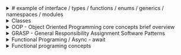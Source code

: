 <details><summary> # example of interface / types / functions / enums / generics / namespaces / modules</summary>
<p> 


## interface
```
interface SomePerson {
    name: string;
    age: number;
    greet(phrase: string): void;
}

let user1: SomePerson;

user1 = {
    name: 'Max',
    age: 30,
    greet(phrase: string) {
        phrase = phrase + ' ' + this.name;
    }
};

```
## type
```
type AddFn = (a: number, b: number) => number;  // type alias for function type (function signature)  
let add: AddFn;                                  
add = (n1: number, n2: number) => {
    return n1 + n2;
};
```

## simple types 
```
let name2: string = 'Max';
let age: number = 30;
let hasHobbies: boolean = true;
```
## array types
```
let hobbies: string[] = ['Sports', 'Cooking'];
let hobbies2: any[] = ['Sports', 1, true];
```
## tuples
```
let address: [string, number] = ['Superstreet', 99];
```
## enums
```
enum Color {
    Gray,   // 0
    Green,  // 1
    Blue    // 2
}

let myColor: Color = Color.Green;
console.log(myColor);   // 1
```
</p>
</details>

<details><summary> Classes </summary>
<p> 

# classes
```
class Person {
    name: string;  // public
    private type: string;   // private 
    protected TheAge: number = 30; // protected

    constructor(name: string, public username: string) { // public username: string is a shortcut for this.username = username; 
        this.name = name;
    }

    printAge() {
        console.log(this.TheAge);
        this.setType('Old Guy'); // can access private method
    }

    private setType(type: string) {
        this.type = type;
        console.log(this.type);
    }
}

const person = new Person('Max', 'max');
console.log(person.name, person.username);
```
## inheritance 
```
class Max extends Person {
    // name = 'Max'; // override name property
    constructor(username: string) {
        super('Max', username);
        this.TheAge = 31;
    }
}

const max = new Max('max');
console.log(max);
```
## getters & setters
```
class Plant {
    private _species: string = 'Default';

    get species() {
        return this._species;
    }

    set species(value: string) {
        if (value.length > 3) {
            this._species = value;
        } else {
            this._species = 'Default';
        }
    }
}

let plant = new Plant();
console.log(plant.species);

plant.species = 'AB';
console.log(plant.species);

plant.species = 'Green Plant';
console.log(plant.species);
```
## static properties & methods
 static properties & methods are attached to the class itself, not to the instances of the class
```
class Helpers {
    static PI: number = 3.14;       
    static calcCircumference(diameter: number): number {
        return this.PI * diameter;
    }
}

console.log(2 * Helpers.PI);
console.log(Helpers.calcCircumference(8));

```
## abstract classes
 abstract classes are base classes from which other classes may be derived. They may not be instantiated directly.
 abstract classes may contain implementation details for its members. The abstract keyword is used to define abstract classes as well as abstract methods within an abstract class.
```
abstract class Project {
    projectName: string = 'Default';
    budget: number = 1000;

    abstract changeName(name: string): void;

    calcBudget() {
        return this.budget * 2;
    }
}

class ITProject extends Project {
    changeName(name: string): void {
        this.projectName = name;
    }
}

let newProject = new ITProject();
console.log(newProject);
newProject.changeName('Super IT Project');
console.log(newProject);
```
## private constructors
 private constructors are used to prevent the class from being instantiated
```
class OnlyOne {
    private static instance: OnlyOne;

    private constructor(public name: string) {}

    static getInstance() {
        if (!OnlyOne.instance) {
            OnlyOne.instance = new OnlyOne('The Only One');
        }
        return OnlyOne.instance;
    }
}

// let wrong = new OnlyOne('The Only One'); // error
let right = OnlyOne.getInstance();
console.log(right.name);
// right.name = 'Something else'; // error
```
## namespaces
 namespaces are used to organize code into logical groups and to provide a way to handle name collisions
```
namespace MyMath {
    const PI = 3.14;

    export function calcCircumference(diameter: number) {
        return diameter * PI;
    }

    export function calcRectangle(width: number, length: number) {
        return width * length;
    }
}

console.log(MyMath.calcCircumference(8));
console.log(MyMath.calcRectangle(8, 20));
```
## modules -
 modules are used to organize code into logical groups and to provide a way to handle name collisions
 modules are executed within their own scope, not in the global scope; this means that variables, functions, classes, etc. declared in a module are not visible outside the module unless they are explicitly exported using one of the export forms.  
```
// module.ts
export class SomeClass {
    public someProperty: string = 'someProperty';
}

// app.ts
 import { SomeClass } from './module';

 let someClass = new SomeClass();
 console.log(someClass.someProperty);
```
## decorators -

 decorators are functions that can be attached to classes, methods, accessors, properties, or parameters. Decorators use the form @expression, where expression must evaluate to a function that will be called at runtime with information about the decorated declaration.
 decorators are a stage 2 proposal for JavaScript and are available as an experimental feature of TypeScript.
 decorators are a TypeScript feature that allow you to add both annotations and a meta-programming syntax for class declarations and members. Decorators are a stage 2 proposal for JavaScript and are available as an experimental feature of TypeScript.
 ```
let logged = function(target: any, propertyName: string | Symbol) {
    console.log(target);
    console.log(propertyName);
}

class Person {
    @logged
    name: string;

    constructor() {
        console.log('Hi!');
    }
}
```
## factory
```
function logging(value: boolean) {
    return value ? logged : null;
}

class Car {
    
        @logging(true)
        name: string;
    
        constructor() {}
    }
```
## advanced
```
function printable(constructorFn: Function) {
    constructorFn.prototype.print = function() {
        console.log(this);
    }
}

@printable
class Plant {
    name = 'Green Plant';
}

const plant = new Plant();
(<any>plant).print();
```
## method decorator
 a method decorator is declared just before a method declaration. The method decorator is applied to the Property Descriptor for the method, and can be used to observe, modify, or replace a method definition.
 a method decorator cannot be used in a declaration file, or in any other ambient context (such as in the body of an ambient function expression).
 a method decorator is applied when the class containing the decorated method is declared. The decorator is called as a function at runtime, with the following three arguments:
 1. For a static member, the constructor function of the class. For an instance member, the prototype of the class.
 2. The name of the member.
 3. The Property Descriptor for the member.
```
function editable(value: boolean) {
    return function(target: any, propName: string, descriptor: PropertyDescriptor) {
        descriptor.writable = value;
    }
}

function overwritable(value: boolean) {
    return function(target: any, propName: string): any {
        const newDescriptor: PropertyDescriptor = {
            writable: value
        };
        return newDescriptor;
    }
}

class Project {
    @overwritable(false)
    projectName: string;

    constructor(name: string) {
        this.projectName = name;
    }

    @editable(false)
    calcBudget() {
        console.log(1000);
    }
}

const project = new Project('Super Project');
project.calcBudget();
project.calcBudget = function() {
    console.log(2000);
}
project.calcBudget();
```
## parameter decorator
 a parameter decorator is declared just before a parameter declaration. A parameter decorator is applied to the constructor function of the class for a static member, or the prototype of the class for an instance member.
 a parameter decorator cannot be used in a declaration file, or in any other ambient context (such as in the body of an ambient function expression).
```
function printInfo(target: any, methodName: string, paramIndex: number) {
    console.log('Target: ', target);
    console.log('methodName: ', methodName);
    console.log('paramIndex: ', paramIndex);
}

class Course {
    name: string;

    constructor(name: string) {
        this.name = name;
    }

    printStudentNumbers(mode: string, @printInfo printAll: boolean) {
        if (printAll) {
            console.log(10000);
        } else {
            console.log(2000);
        }
    }
}

const course = new Course('Super Course');
course.printStudentNumbers('anything', true);
```
</p>
</details>

<details><summary>  OOP - Object Oriented Programming core concepts brief overview</summary>
<p>


## Inheritance -
 is a mechanism in which one object acquires all the properties and behaviors of a parent object. It is an important part of object-oriented programming (OOP) in which one class acquires the properties (methods and fields) of another. With the use of inheritance the information is made manageable in a hierarchical order.
## encapsulation ( get / set) -
 is the mechanism of wrapping the data (variables) and code acting on the data (methods) together as a single unit. In encapsulation, the variables of a class will be hidden from other classes, and can be accessed only through the methods of their current class. Therefore, it is also known as data hiding.
```

class Person {
    private name: string;
    private type: string;
    private age: number = 27;

    constructor(name: string, public username: string) {
        this.name = name;
    }

    printAge() {
        console.log(this.age);
        this.setType("Old Guy");
    }

    private setType(type: string) {
        this.type = type;
        console.log(this.type);
    }
}
```
## PolyMorphism -
 is the ability of a variable, function, or object to take on many forms. The most common use of polymorphism in OOP occurs when a parent class reference is used to refer to a child class object.
 Polymorphism reffering to interfaces and abstract classes - is a design principle that allows a class to be defined by its behavior and not by its attributes. Polymorphism is achieved by using abstract classes and interfaces.
 Polymorphism reffering to inheritance - is a design principle that allows a class to be defined by its behavior and not by its attributes. Polymorphism is achieved by using inheritance.
```
class Car {
    protected name: string;

    constructor(name: string) {
        this.name = name;
    }

    printName() {
        console.log(this.name);
    }
}
```
## Abstraction -
 is the process of hiding the implementation details from the user, only the functionality will be provided to the user. In other words, the user will have the information on what the object does instead of how it does it.
```

class Car {
    protected name: string;

    constructor(name: string) {
        this.name = name;
    }

    printName() {
        console.log(this.name);
    }
}
```
# Interfaces -

 An interface is a syntactical contract that an entity should conform to. An interface defines the syntax that any entity must adhere to. Interfaces are used to achieve abstraction and also to support the concept of loose coupling in software design.
 Interfaces are similar to abstract classes. Both define abstract members that are implemented in derived classes. However, interfaces define only abstract members, whereas abstract classes can define both abstract and non-abstract members. In addition, interfaces cannot contain implementation for their members, whereas abstract classes can. Members of an interface are public by default.
```

interface NamedPerson {
    firstName: string;
    age?: number;
    [propName: string]: any;
    greet(lastName: string): void;
}

function greet(person: NamedPerson) {
    console.log("Hello, " + person.firstName);
}

function changeName(person: NamedPerson) {
    person.firstName = "Anna";
}

const person: NamedPerson = {
    firstName: "Max",
    hobbies: ["Cooking", "Sports"],
    greet(lastName: string) {
        console.log("Hi, I am " + this.firstName + " " + lastName);
    }

}

greet(person);
```
</p>
</details>

<details><summary> 
 GRASP - General Responsibility Assignment Software Patterns</summary>
<p>

 GRASP oop concepts:
        -G -  Generalization 
        -R -  Reusability
        -A -  Abstraction
        -S -  Specialization
        -P -  Polymorphism
## Creator -
 is a class that creates other objects. It is responsible for knowing which classes need to be instantiated. It is also responsible for knowing how the instances of these classes will be created and used.
```

class Person {
    private name: string;
    private age: number;

    constructor(name: string, age: number) {
        this.name = name;
        this.age = age;
    }
}

class PersonFactory {
    static createPerson(name: string, age: number) {
        return new Person(name, age);
    }
}

const person = PersonFactory.createPerson('Max', 27);
```
## Controller - 
is a class that controls the flow of data between the view and the model. It is responsible for knowing which data needs to be displayed and when. It is also responsible for knowing which model objects need to be updated and when.

```
class Person {
    private name: string;
    private age: number;

    constructor(name: string, age: number) {
        this.name = name;
        this.age = age;
    }
}

class PersonFactory {
    static createPerson(name: string, age: number) {
        return new Person(name, age);
    }
}

class PersonController {
    private persons: Person[] = [];

    addPerson(name: string, age: number) {
        const person = PersonFactory.createPerson(name, age);
        this.persons.push(person);
    }
}

const personController = new PersonController();

personController.addPerson('Max', 27);
```
## High Cohesion - 
is a measure of how strongly related the responsibilities of a class are. A class with high cohesion is focused on a single responsibility and has a small number of instance variables. A class with low cohesion has many responsibilities and many instance variables.
```
class Person {
    private name: string;
    private age: number;

    constructor(name: string, age: number) {
        this.name = name;
        this.age = age;
    }
}

class PersonFactory {
    static createPerson(name: string, age: number) {
        return new Person(name, age);
    }
}

class PersonController {
    private persons: Person[] = [];

    addPerson(name: string, age: number) {
        const person = PersonFactory.createPerson(name, age);
        this.persons.push(person);
    }
}

const personController = new PersonController();

personController.addPerson('Max', 27);
```
## Low Coupling -
 is a measure of how dependent one class is on another. A class with low coupling depends on as few other classes as possible. A class with high coupling depends on many other classes.
```
class Person {
    private name: string;
    private age: number;

    constructor(name: string, age: number) {
        this.name = name;
        this.age = age;
    }
}

class PersonFactory {
    static createPerson(name: string, age: number) {
        return new Person(name, age);
    }
}

class PersonController {
    private persons: Person[] = [];

    addPerson(name: string, age: number) {
        const person = PersonFactory.createPerson(name, age);
        this.persons.push(person);
    }
}

const personController = new PersonController();

personController.addPerson('Max', 27);
```
## Inversion of Control -
 is a design principle that allows the control flow of a program to be inverted. Inversion of control is achieved by using a framework that takes control of the flow of a program and delegates the execution of tasks to other objects.
```

class Car {
    drive() {
        console.log('Driving...');
    }
}

class CarFactory {
    static createCar() {
        return new Car();
    }
}

class CarController {
    private car: Car;

    constructor() {
        this.car = CarFactory.createCar();
    }

    drive() {
        this.car.drive();
    }
}

const carController = new CarController();

carController.drive();
```
## Dependency Injection -
 is a design pattern that allows the removal of hard-coded dependencies and makes it possible to change them, whether at runtime or compile time.
```
class cat {
    meow() {
        console.log('Meow!');
    }
}

class CatFactory {
    static createCat() {
        return new Cat();
    }
}

class CatController {
    private cat: Cat;

    constructor(cat: Cat) {
        this.cat = cat;
    }

    meow() {
        this.cat.meow();
    }
}

const cat = CatFactory.createCat();
const catController = new CatController(cat);

catController.meow();
```
</p>
</details>



<details><summary> Functional Programing / Async - await</summary>
<p>

## destructuring

```
let array = [1, 2, 3, 4, 5];

let [a, b, c, d, e] = array;

```

## spread operator
```
let array = [1, 2, 3, 4, 5];

let array2 = [...array, 6, 7, 8, 9, 10];

```
## rest operator
```
function sum(...args: number[]): number {
    let sum = 0;
    for (let arg of args) {
        sum += arg;
    }
    return sum;
    }

```

## default parameters
```
function sum(a: number, b: number = 0): number {
    return a + b  ;
    }
```


## arrow functions
```
let sum = (a: number, b: number): number => a + b;
```

# map / filter / reduce / sort / forEach / split / join / slice / splice / toString 

# map
map creates a new array with the results of calling a provided function on every element in the calling array.
```
let array = [1, 2, 3, 4, 5];
let items = {
    name: 'alex',price: 10,
    name: 'alex2',price: 20,
    name: 'alex3',price: 30,
}
```
```
let array2 = array.map((value) => value * 2); 
let items2 = items.map((value) => value.price * 2);
```
# filter
filter creates a new array with all elements that pass the test implemented by the provided function.
```
let array2 = array.filter((value) => value > 3);
let items2 = items.filter((value) => value.price > 10);
```
# reduce
reduce applies a function against an accumulator and each element in the array (from left to right) to reduce it to a single value.
```
let array2 = array.reduce((accumulator, currentValue) => accumulator + currentValue);
let items2 = items.reduce((accumulator, currentValue) => accumulator + currentValue.price);
```
# sort
sort sorts the elements of an array in place and returns the sorted array.
```
let array2 = array.sort((a, b) => a - b);
let items2 = items.sort((a, b) => a.price - b.price); //sort by price
```
# forEach
forEach executes a provided function once for each array element.
```
array.forEach((value) => console.log(value));
```
# split
split splits a String object into an array of strings by separating the string into substrings.
```
let string = '12345';

let array = string.split('');
```

# join
join joins all elements of an array into a string.
```
let string = array.join('');
```

# slice
slice extracts a section of a string and returns it as a new string, without modifying the original string.
```
let string2 = string.slice(2);
```

# splice
splice changes the contents of an array by removing or replacing existing elements and/or adding new elements in place.
```
let array2 = array.splice(2, 1);
```
toString
toString returns a string representing the specified array and its elements.
```
let string = array.toString();
```
# async / await
async / await is a way to write asynchronous code that looks synchronous.
async / await is built on top of promises.
asyncronous code is code that is not executed in order and is executed at a later time.
it is superior to synchronous code because it does not block the execution of other code.

```

let asyncFunc = async () => {
    try {
        let MapFilter = await MapFilter();
        return MapFilter;
    } catch (error) {
        console.log(error);
    }
    }

let MapFilter = () => {
    let array = [1, 2, 3, 4, 5];
    let array2 = array.map((value) => value * 2).filter((value) => value > 3);
    return array2;
    }

asyncFunc().then((result) => console.log(result));
```

</p>
</details>




<details><summary> 
 Functional programing concepts</summary>
<p>
 1. Pure functions
 2. Immutability
 3. First class functions
 4. Higher order functio
 5. Currying
 6. Composition
 7. Point free style
 8. Lazy evaluation
 9. Recursion
 10. Referential transparency
 11. Algebraic data types
 12. Pattern matching
 13. Type classes
 14. Monads
 15. Functors
 16. Applicatives
 17. Monoids


# 1. Pure functions
 A pure function is a function that has no side effects and always returns the same result given the same arguments.
 Pure functions are idempotent, meaning that they can be called multiple times with the same arguments without changing the result or state of the program.
 Pure functions are also referentially transparent, meaning that they can be replaced with their return value without changing the behavior of the program.
 Pure functions are easier to test, compose, and reason about than impure functions.

# 2. Immutability
 Immutability is a state in which an object cannot be modified after it is created.
 Immutability is a core concept in functional programming.
 Immutability makes it easier to reason about your code because you know that an object will never change.
 Immutability also makes it easier to test your code because you don't have to worry about the state of an object changing during a test.
 Immutability is also a performance optimization because it allows JavaScript engines to make certain assumptions about your code that they would not be able to make if your code were mutable.

# 3. First class functions
 A first class function is a function that can be assigned to a variable, passed as an argument to another function, or returned from another function.
 First class functions are a core concept in functional programming.
 First class functions allow you to abstract over actions, not just values.
 First class functions allow you to treat functions as values and pass functions as arguments to other functions, which is called higher order functions.

# 4. Higher order functions
 A higher order function is a function that takes a function as an argument, returns a function, or both.
 Higher order functions are a core concept in functional programming.
 Higher order functions allow you to abstract over actions, not just values.
 Higher order functions allow you to treat functions as values and pass functions as arguments to other functions, which is called higher order functions.

# 5. Currying
 Currying is the process of transforming a function that takes multiple arguments into a function that takes them one at a time.
 Currying is a core concept in functional programming.
 Currying is useful for partial application.
 Currying is useful for creating reusable, composable functions.

# 6. Composition
 Composition is the process of combining two or more functions to produce a new function.
 Composition is a core concept in functional programming.
 Composition is useful for creating reusable, composable functions.

```
const compose = (f, g) => x => f(g(x));
const toUpperCase = x => x.toUpperCase();
const exclaim = x => x + '!';
const shout = compose(exclaim, toUpperCase);
shout('send in the clowns');
```
# 7. Point free style
 Point free style is the process of composing functions without explicitly mentioning the arguments to the composed functions.
 Point free style is a core concept in functional programming.
 Point free style is useful for creating reusable, composable functions.

# 8. Lazy evaluation
 Lazy evaluation is the process of deferring the evaluation of an expression until its value is needed.
 Lazy evaluation is a core concept in functional programming.
 Lazy evaluation is useful for creating reusable, composable functions.

```
const repeat = (str, times) => {
  let result = '';
  for (let i = 0; i < times; i++) {
    result += str;
  }
  return result;
}
```

# 9. Recursion
 Recursion is the process of defining something in terms of itself.
 Recursion is a core concept in functional programming.
 Recursion is useful for creating reusable, composable functions.
```
const repeat2 = (str, times, result = '') => {
    if (times <= 0) {
        return result;
    }
    return repeat(str, times - 1, result + str);
    }
const repeat3 = (str, times) => times <= 0 ? '' : repeat(str, times - 1, str + str);
v


# 10. Referential transparency
 Referential transparency is the property of an expression that can be replaced with its value without changing the behavior of the program.

# 11. Algebraic data types
 An algebraic data type is a type that is defined by its values.
 Algebraic data types are a core concept in functional programming.

# 12. Pattern matching
 Pattern matching is the process of checking a value against a pattern.

# 13. Type classes
 A type class is a set of types that share certain common behaviors.

# 14. Monads
 A monad is a type that implements the monad interface by providing a flatMap method.

# 15. Functors
 A functor is a type that implements the functor interface by providing a map method.

# 16. Applicatives
 An applicative is a type that implements the applicative interface by providing an ap method.

# 17. Monoids
 A monoid is a type that implements the monoid interface by providing an empty method and a concat method.





# call by reference 
 means that the object is passed by reference, not by value.
 The reference is passed to the function, so if the function changes the object's properties, that change is visible outside the function, as shown in the following example:
 ```
const one = {
  name: 'one',
}

const two = one;

two.name = 'two';

console.log(one.name); // two
```
# call by value
 means that the object is passed by value, not by reference.
 The value is passed to the function, so if the function changes the object's properties, that change is not visible outside the function, as shown in the following example:
```
const one2 = {
  name: 'one',
}

const two2 = {
  ...one2,
};

two2.name = 'two';

console.log(one2.name); // one
```
## map / filter / reduce prototype methods

#map
v
let myMap = [1, 2, 3, 4, 5].map((item) => {
  return item * 2;
}

Array.prototype.myMap  = function (callback ) {
  let result = [];
  for (let i = 0; i < this.length; i++) {
    result.push(callback(this[i], i, this));  // callback(item, index, array)
  }
  return result ;
}

```
#filter
```
let myFilter = [1, 2, 3, 4, 5].filter((item) => {
  return item > 2;
}

Array.prototype.myFilter = function (callback) {
  let result = [];
  for (let i = 0; i < this.length; i++) {
    if (callback(this[i], i, this)) {  // callback(item, index, array)
      result.push(this[i]);
    }
```
#reduce
```
let myReduce = [1, 2, 3, 4, 5].reduce((acc, item) => {
  return acc + item;
}

Array.prototype.myReduce = function (callback, initialValue) {
  let acc = initialValue;
  let i = 0;
  if (initialValue === undefined) {
    acc = this[0];
    i = 1;
  }
  for (i; i < this.length; i++) {
    acc = callback(acc, this[i], i, this);  // callback(acc, item, index, array)
  }
  return acc;
}
```